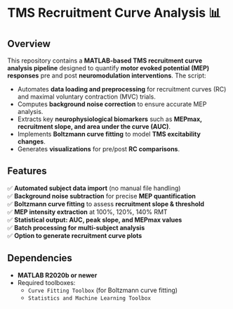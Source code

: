 # TMS Recruitment Curve Analysis 📊

## Overview
This repository contains a **MATLAB-based TMS recruitment curve analysis pipeline** designed to quantify **motor evoked potential (MEP) responses** pre and post **neuromodulation interventions**. 
The script:  
- Automates **data loading and preprocessing** for recruitment curves (RC) and maximal voluntary contraction (MVC) trials.  
- Computes **background noise correction** to ensure accurate MEP analysis.  
- Extracts key **neurophysiological biomarkers** such as **MEPmax, recruitment slope, and area under the curve (AUC)**.  
- Implements **Boltzmann curve fitting** to model **TMS excitability changes**.  
- Generates **visualizations** for pre/post **RC comparisons**.

## Features
✅ **Automated subject data import** (no manual file handling)  
✅ **Background noise subtraction** for precise **MEP quantification**  
✅ **Boltzmann curve fitting** to assess **recruitment slope & threshold**  
✅ **MEP intensity extraction** at 100%, 120%, 140% RMT  
✅ **Statistical output: AUC, peak slope, and MEPmax values**  
✅ **Batch processing for multi-subject analysis**  
✅ **Option to generate recruitment curve plots**  

## Dependencies
- **MATLAB R2020b or newer**  
- Required toolboxes:  
  - `Curve Fitting Toolbox` (for Boltzmann curve fitting)  
  - `Statistics and Machine Learning Toolbox`  

